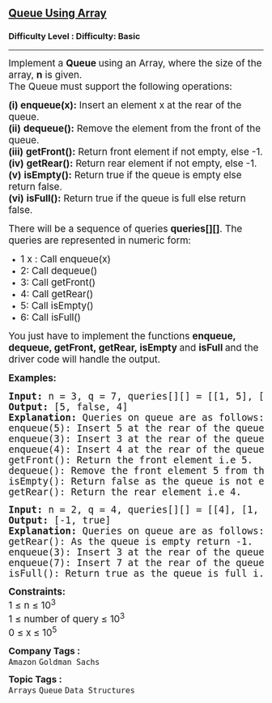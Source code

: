 <h2><a href="https://www.geeksforgeeks.org/problems/implement-queue-using-array/1?page=1&category=Queue&sortBy=difficulty">Queue Using Array</a></h2><h3>Difficulty Level : Difficulty: Basic</h3><hr><div class="problems_problem_content__Xm_eO"><p><span style="font-size: 14pt;">Implement a <strong>Queue </strong>using an Array, where the size of the array, <strong>n</strong> is given. <br>The Queue must support the following operations:</span></p>
<p><span style="font-size: 14pt;"><strong>(i)</strong><strong>&nbsp;enqueue(x):</strong> Insert an element x at the rear of the queue.<br><strong>(ii)</strong>&nbsp;<strong>dequeue():</strong> Remove the element from the front of the queue.</span><br><span style="font-size: 14pt;"><strong>(iii)</strong>&nbsp;<strong>getFront():</strong> Return front element if not empty, else -1.</span><br><span style="font-size: 14pt;"><strong>(iv)</strong>&nbsp;<strong>getRear():</strong>&nbsp;Return rear element if not empty, else -1.<br><strong>(v)</strong>&nbsp;<strong>isEmpty():</strong>&nbsp;Return true if the queue is empty else return false.<br><strong>(vi)</strong>&nbsp;<strong>isFull():</strong>&nbsp;Return true if the queue is full else return false.<br></span></p>
<p><span style="font-size: 14pt;">There will be a sequence of queries <strong>queries[][]</strong>. The queries are represented in numeric form:<br></span></p>
<ul>
<li><span style="font-size: 14pt;">1 x : Call enqueue(x)</span></li>
<li><span style="font-size: 14pt;">2: Call dequeue()</span></li>
<li><span style="font-size: 14pt;">3: Call getFront()</span></li>
<li><span style="font-size: 14pt;">4: Call getRear()</span></li>
<li><span style="font-size: 14pt;">5: Call isEmpty()</span></li>
<li><span style="font-size: 14pt;">6: Call isFull()</span></li>
</ul>
<p><span style="font-size: 14pt;">You just have to implement the functions <strong>enqueue, </strong><strong>dequeue, </strong><strong>getFront,&nbsp;getRear,&nbsp;isEmpty </strong>and <strong>isFull </strong>and the driver code will handle the output.</span></p>
<p><span style="font-size: 14pt;"><strong>Examples:</strong></span></p>
<pre><span style="font-size: 14pt;"><strong>Input: </strong>n = 3, q = 7, queries[][] = [[1, 5], [1, 3], [1, 4], [3], [2], [5], [4]]
<strong>Output: </strong>[5, false, 4]<strong>
Explanation: </strong>Queries on queue are as follows:<br>enqueue(5): Insert 5 at the rear of the queue.<br>enqueue(3): Insert 3 at the rear of the queue.<br>enqueue(4): Insert 4 at the rear of the queue.<br>getFront(): Return the front element i.e 5.<br>dequeue(): Remove the front element 5 from the queue.<br>isEmpty(): Return false as the queue is not empty.<br>getRear(): Return the rear element i.e 4.</span></pre>
<pre><span style="font-size: 14pt;"><strong>Input: </strong>n = 2, q = 4, queries[][] = [[4], [1, 3], [1, 7], [6]]
<strong>Output: </strong>[-1, true]<strong>
Explanation: </strong>Queries on queue are as follows:<br>getRear(): As the queue is empty return -1.<br>enqueue(3): Insert 3 at the rear of the queue.<br>enqueue(7): Insert 7 at the rear of the queue.</span><br><span style="font-size: 14pt;">isFull(): Return true as the queue is full i.e containing 2 elements.</span></pre>
<p><span style="font-size: 14pt;"><strong style="font-size: 14pt;">Constraints:</strong><br><span style="font-size: 14pt;">1 </span><span style="font-size: 18.6667px;">≤ n ≤ 10<sup>3</sup></span><br></span><span style="font-size: 14pt;">1 ≤ number of query ≤ 10<sup>3</sup><br>0 ≤ x<strong> </strong>≤ 10<sup>5</sup></span></p></div><p><span style=font-size:18px><strong>Company Tags : </strong><br><code>Amazon</code>&nbsp;<code>Goldman Sachs</code>&nbsp;<br><p><span style=font-size:18px><strong>Topic Tags : </strong><br><code>Arrays</code>&nbsp;<code>Queue</code>&nbsp;<code>Data Structures</code>&nbsp;